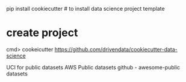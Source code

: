 pip install cookiecutter # to install data science project template

# create project
cmd> cookeicutter https://github.com/drivendata/cookiecutter-data-science

UCI for public datasets
AWS Public datasets
github - awesome-public datasets